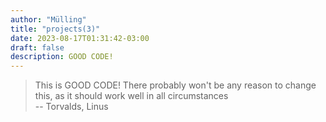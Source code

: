 ```yaml
---
author: "Mülling"
title: "projects(3)"
date: 2023-08-17T01:31:42-03:00
draft: false
description: GOOD CODE!
---
```


> This is GOOD CODE! There probably won't be any reason to change this, as it should work well in all circumstances <br><span class="quote"> -- Torvalds, Linus</span>

